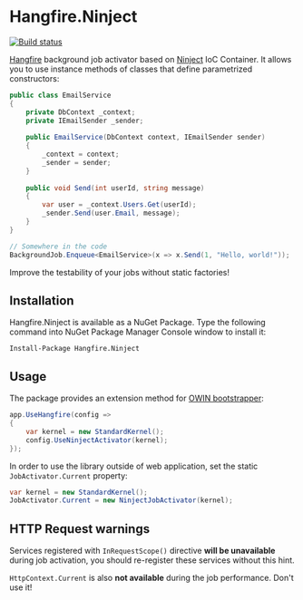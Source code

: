 Hangfire.Ninject
================

[![Build status](https://ci.appveyor.com/api/projects/status/79opt6sesdam48yq)](https://ci.appveyor.com/project/odinserj/hangfire-ninject)

[Hangfire](http://hangfire.io) background job activator based on 
[Ninject](http://ninject.org) IoC Container. It allows you to use instance
methods of classes that define parametrized constructors:

```csharp
public class EmailService
{
	private DbContext _context;
    private IEmailSender _sender;
	
	public EmailService(DbContext context, IEmailSender sender)
	{
		_context = context;
		_sender = sender;
	}
	
	public void Send(int userId, string message)
	{
		var user = _context.Users.Get(userId);
		_sender.Send(user.Email, message);
	}
}	

// Somewhere in the code
BackgroundJob.Enqueue<EmailService>(x => x.Send(1, "Hello, world!"));
```

Improve the testability of your jobs without static factories!

Installation
--------------

Hangfire.Ninject is available as a NuGet Package. Type the following
command into NuGet Package Manager Console window to install it:

```
Install-Package Hangfire.Ninject
```

Usage
------

The package provides an extension method for [OWIN bootstrapper](http://docs.hangfire.io/en/latest/users-guide/getting-started/owin-bootstrapper.html):

```csharp
app.UseHangfire(config =>
{
    var kernel = new StandardKernel();
    config.UseNinjectActivator(kernel);
});
```

In order to use the library outside of web application, set the static `JobActivator.Current` property:

```csharp
var kernel = new StandardKernel();
JobActivator.Current = new NinjectJobActivator(kernel);
```

HTTP Request warnings
-----------------------

Services registered with `InRequestScope()` directive **will be unavailable**
during job activation, you should re-register these services without this
hint.

`HttpContext.Current` is also **not available** during the job performance. 
Don't use it!
